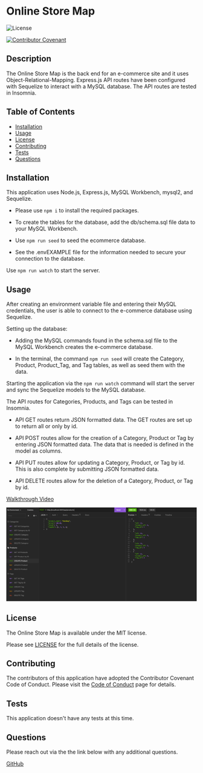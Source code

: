 
# Online Store Map

![License](https://img.shields.io/badge/license-MIT-blue.svg)

[![Contributor Covenant](https://img.shields.io/badge/Contributor%20Covenant-2.1-4baaaa.svg)](code_of_conduct.md)

## Description

The Online Store Map is the back end for an e-commerce site and it uses Object-Relational-Mapping. Express.js API routes have been configured with Sequelize to interact with a MySQL database. The API routes are tested in Insomnia.

## Table of Contents

- [Installation](#installation)
- [Usage](#usage)
- [License](#license)
- [Contributing](#contributing)
- [Tests](#tests)
- [Questions](#questions)

## Installation 

This application uses Node.js, Express.js, MySQL Workbench, mysql2, and Sequelize. 

* Please use `npm i` to install the required packages.

* To create the tables for the database, add the db/schema.sql file data to your MySQL Workbench.

* Use `npm run seed` to seed the ecommerce database.

* See the .envEXAMPLE file for the information needed to secure your connection to the database.

Use `npm run watch` to start the server.

## Usage 

After creating an environment variable file and entering their MySQL credentials, the user is able to connect to the e-commerce database using Sequelize.

Setting up the database:

* Adding the MySQL commands found in the schema.sql file to the MySQL Workbench creates the e-commerce database.

* In the terminal, the command `npm run seed` will create the Category, Product, Product_Tag, and Tag tables, as well as seed them with the data.

Starting the application via the `npm run watch` command will start the server and sync the Sequelize models to the MySQL database.

The API routes for Categories, Products, and Tags can be tested in Insomnia.

* API GET routes return JSON formatted data. The GET routes are set up to return all or only by id.

* API POST routes allow for the creation of a Category, Product or Tag by entering JSON formatted data. The data that is needed is defined in the model as columns.

* API PUT routes allow for updating a Category, Product, or Tag by id. This is also complete by submitting JSON formatted data.

* API DELETE routes allow for the deletion of a Category, Product, or Tag by id.

[Walkthrough Video]()

![Online Store Map Screenshot](./assets/images/online-store-map-screenshot.png)

## License 

The Online Store Map is available under the MIT license.

Please see [LICENSE](./LICENSE) for the full details of the license.

## Contributing 

The contributors of this application have adopted the Contributor Covenant Code of Conduct. Please visit the [Code of Conduct](./CODE_OF_CONDUCT) page for details.

## Tests 

This application doesn't have any tests at this time.

## Questions 

Please reach out via the the link below with any additional questions. 

[GitHub](https://github.com/smdann)

